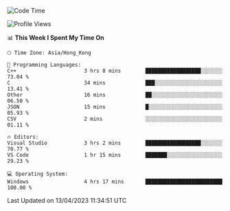 <!--START_SECTION:waka-->
![Code Time](http://img.shields.io/badge/Code%20Time-46%20hrs%2052%20mins-blue)

![Profile Views](http://img.shields.io/badge/Profile%20Views-1-blue)

📊 **This Week I Spent My Time On** 

```text
🕑︎ Time Zone: Asia/Hong_Kong

💬 Programming Languages: 
C++                      3 hrs 8 mins        ██████████████████░░░░░░░   73.04 % 
C                        34 mins             ███░░░░░░░░░░░░░░░░░░░░░░   13.41 % 
Other                    16 mins             ██░░░░░░░░░░░░░░░░░░░░░░░   06.50 % 
JSON                     15 mins             █░░░░░░░░░░░░░░░░░░░░░░░░   05.93 % 
CSV                      2 mins              ░░░░░░░░░░░░░░░░░░░░░░░░░   01.11 % 

🔥 Editors: 
Visual Studio            3 hrs 2 mins        ██████████████████░░░░░░░   70.77 % 
VS Code                  1 hr 15 mins        ███████░░░░░░░░░░░░░░░░░░   29.23 % 

💻 Operating System: 
Windows                  4 hrs 17 mins       █████████████████████████   100.00 % 
```


 Last Updated on 13/04/2023 11:34:51 UTC
<!--END_SECTION:waka-->
